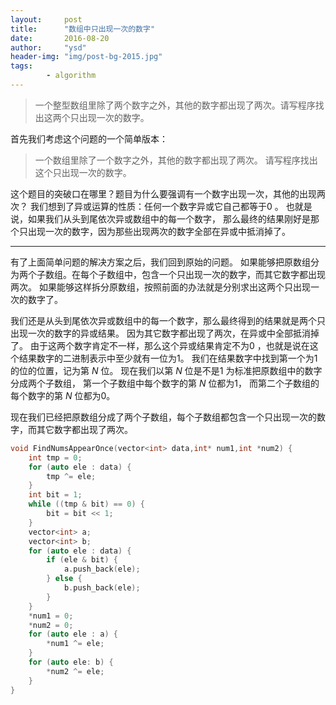```yaml
---
layout:     post
title:      "数组中只出现一次的数字"
date:       2016-08-20
author:     "ysd"
header-img: "img/post-bg-2015.jpg"
tags:      
        - algorithm
---
```


>一个整型数组里除了两个数字之外，其他的数字都出现了两次。请写程序找出这两个只出现一次的数字。

首先我们考虑这个问题的一个简单版本：

>一个数组里除了一个数字之外，其他的数字都出现了两次。
请写程序找出这个只出现一次的数字。

这个题目的突破口在哪里？题目为什么要强调有一个数字出现一次，其他的出现两次？
我们想到了异或运算的性质：任何一个数字异或它自己都等于0 。
也就是说，如果我们从头到尾依次异或数组中的每一个数字，
那么最终的结果刚好是那个只出现一次的数字，因为那些出现两次的数字全部在异或中抵消掉了。

------------------------------------------------------------------------------------------

有了上面简单问题的解决方案之后，我们回到原始的问题。
如果能够把原数组分为两个子数组。在每个子数组中，包含一个只出现一次的数字，而其它数字都出现两次。
如果能够这样拆分原数组，按照前面的办法就是分别求出这两个只出现一次的数字了。

我们还是从头到尾依次异或数组中的每一个数字，那么最终得到的结果就是两个只出现一次的数字的异或结果。
因为其它数字都出现了两次，在异或中全部抵消掉了。
由于这两个数字肯定不一样，那么这个异或结果肯定不为0 ，也就是说在这个结果数字的二进制表示中至少就有一位为1。
我们在结果数字中找到第一个为1的位的位置，记为第
_N_
位。
现在我们以第
_N_
位是不是1 为标准把原数组中的数字分成两个子数组，
第一个子数组中每个数字的第
_N_
位都为1，
而第二个子数组的每个数字的第
_N_
位都为0。

现在我们已经把原数组分成了两个子数组，每个子数组都包含一个只出现一次的数字，而其它数字都出现了两次。

```c++
void FindNumsAppearOnce(vector<int> data,int* num1,int *num2) {
    int tmp = 0;
    for (auto ele : data) {
        tmp ^= ele;
    }
    int bit = 1;
    while ((tmp & bit) == 0) {
        bit = bit << 1;
    }
    vector<int> a;
    vector<int> b;
    for (auto ele : data) {
        if (ele & bit) {
            a.push_back(ele);
        } else {
            b.push_back(ele);
        }
    }
    *num1 = 0;
    *num2 = 0;
    for (auto ele : a) {
        *num1 ^= ele;
    }
    for (auto ele: b) {
        *num2 ^= ele;
    }
}
```